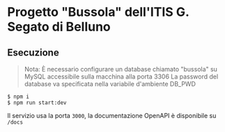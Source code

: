 # Progetto "Bussola" dell'ITIS G. Segato di Belluno

## Esecuzione

> Nota:
> È necessario configurare un database chiamato "bussola" su MySQL accessibile sulla macchina alla porta 3306
> La password del database va specificata nella variabile d'ambiente DB_PWD

```
$ npm i
$ npm run start:dev
```

Il servizio usa la porta `3000`, la documentazione OpenAPI è disponibile su `/docs`
